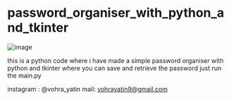 # password_organiser_with_python_and_tkinter

![image](https://user-images.githubusercontent.com/96340665/233769736-388213d9-6550-48f4-bc5c-905ab886135a.png)

this is a python code where i have made a simple password organiser with python and tkinter where you can save and retrieve the password 
just run the main.py

instagram : @vohra_yatin
mail: vohrayatin9@gmail.com
